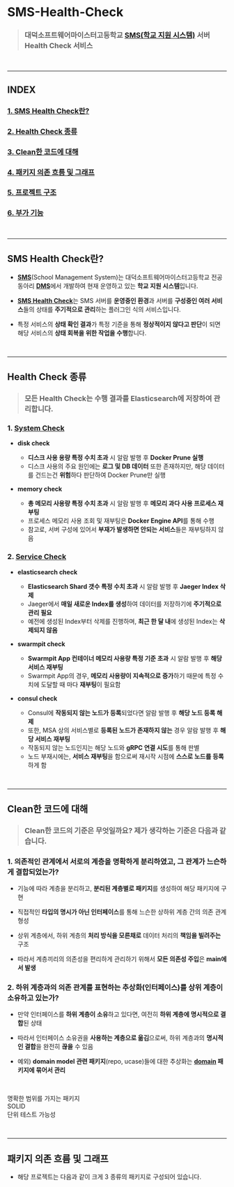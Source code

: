 # **SMS-Health-Check**

> ### 대덕소프트웨어마이스터고등학교 [**SMS(학교 지원 시스템)**](https://github.com/DMS-SMS/v1-api-gateway) 서버 **Health Check 서비스**

<br>

---
## **INDEX**
### [**1. SMS Health Check란?**](#SMS-Health-Check란?)
### [**2. Health Check 종류**](#Health-Check-종류)
### [**3. Clean한 코드에 대해**](#Clean한-코드에-대해)
### [**4. 패키지 의존 흐름 및 그래프**](#패키지-의존-흐름-및-그래프)
### [**5. 프로젝트 구조**](#프로젝트-구조)
### [**6. 부가 기능**](#부가-기능)

<br>

---
## **SMS Health Check란?**
- [**SMS**](https://github.com/DMS-SMS/v1-api-gateway)(School Management System)는 대덕소프트웨어마이스터고등학교 전공 동아리 [**DMS**](https://github.com/DSM-DMS)에서 개발하여 현재 운영하고 있는 **학교 지원 시스템**입니다.

- [**SMS Health Check**](https://github.com/DMS-SMS/v1-health-check)는 SMS 서버를 **운영중인 환경**과 서버를 **구성중인 여러 서비스**들의 상태를 **주기적으로 관리**하는 플러그인 식의 서비스입니다.
- 특정 서비스의 **상태 확인 결과**가 특정 기준을 통해 **정상적이지 않다고 판단**이 되면 해당 서비스의 **상태 회복을 위한 작업을 수행**합니다.

<br>

---
## **Health Check 종류**
> ### **모든 Health Check는 수행 결과를 Elasticsearch에 저장하여 관리합니다.**
### 1. [**System Check**](https://github.com/DMS-SMS/v1-health-check/tree/develop/syscheck)
- **disk check**
    - **디스크 사용 용량 특정 수치 초과** 시 알람 발행 후 **Docker Prune 실행**
    - 디스크 사용의 주요 원인에는 **로그 및 DB 데이터** 또한 존재하지만, 해당 데이터를 건드는건 **위험**하다 판단하여 Docker Prune만 실행

- **memory check**
    - **총 메모리 사용량 특정 수치 초과** 시 알람 발행 후 **메모리 과다 사용 프로세스 재부팅**
    - 프로세스 메모리 사용 조회 및 재부팅은 **Docker Engine API**를 통해 수행
    - 참고로, 서버 구성에 있어서 **부재가 발생하면 안되는 서비스**들은 재부팅하지 않음

### 2. [**Service Check**](https://github.com/DMS-SMS/v1-health-check/tree/develop/srvcheck)
- **elasticsearch check**
    - **Elasticsearch Shard 갯수 특정 수치 초과** 시 알람 발행 후 **Jaeger Index 삭제**
    - Jaeger에서 **매일 새로운 Index를 생성**하여 데이터를 저장하기에 **주기적으로 관리 필요**
    - 예전에 생성된 Index부터 삭제를 진행하며, **최근 한 달 내**에 생성된 Index는 **삭제되지 않음**

- **swarmpit check**
    - **Swarmpit App 컨테이너 메모리 사용량 특정 기준 초과** 시 알람 발행 후 **해당 서비스 재부팅**
    - Swarmpit App의 경우, **메모리 사용량이 지속적으로 증가**하기 때문에 특정 수치에 도달할 때 마다 **재부팅**이 필요함
- **consul check**
    - Consul에 **작동되지 않는 노드가 등록**되었다면 알람 발행 후 **해당 노드 등록 해제**
    - 또한, MSA 상의 서비스별로 **등록된 노드가 존재하지 않는** 경우 알람 발행 후 **해당 서비스 재부팅**
    - 작동되지 않는 노드인지는 해당 노드와 **gRPC 연결 시도**를 통해 판별
    - 노드 부재시에는, **서비스 재부팅**을 함으로써 재시작 시점에 **스스로 노드를 등록**하게 함

<br>

---
## **Clean한 코드에 대해**
> ### **Clean한 코드의 기준**은 무엇일까요? **제가 생각하는 기준**은 다음과 같습니다.
### 1. **의존적인 관계**에서 서로의 **계층**을 명확하게 **분리**하였고, 그 관계가 **느슨하게 결합**되었는가?
- 기능에 따라 계층을 분리하고, **분리된 계층별로 패키지**를 생성하여 해당 패키지에 구현

- 직접적인 **타입의 명시가 아닌 인터페이스**를 통해 느슨한 상하위 계층 간의 의존 관계 형성
- 상위 계층에서, 하위 계층의 **처리 방식을 모른채로** 데이터 처리의 **책임을 빌려주는** 구조
- 따라서 계층끼리의 의존성을 편리하게 관리하기 위해서 **모든 의존성 주입**은 **main에서 발생**

### 2. 하위 계층과의 **의존 관계를 표현하는 추상화**(인터페이스)를 **상위 계층이 소유**하고 있는가?
- 만약 인터페이스를 **하위 계층이 소유**하고 있다면, 여전히 **하위 계층에 명시적으로 결합**된 상태

- 따라서 인터페이스 소유권을 **사용하는 계층으로 옮김**으로써, 하위 계층과의 **명시적인 결합**을 완전히 **끊을** 수 있음
- 예외) **domain model 관련 패키지**(repo, ucase)들에 대한 추상화는 **[domain](https://github.com/DMS-SMS/v1-health-check/tree/develop/domain) 패키지에 묶어서 관리**

<br>

명확한 범위를 가지는 패키지  
SOLID  
단위 테스트 가능성  

<br>

---
## **패키지 의존 흐름 및 그래프**
- 해당 프로젝트는 다음과 같이 크게 3 종류의 패키지로 구성되어 있습니다.

<!-- 
![godepgraph1](https://user-images.githubusercontent.com/48676834/113800510-08960180-9792-11eb-8c5d-a5650ab0799b.png)

![godepgraph2](https://user-images.githubusercontent.com/48676834/113800517-0df34c00-9792-11eb-90ab-d048f3b847a1.png) -->

